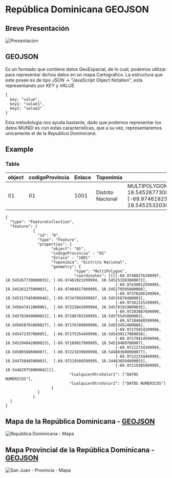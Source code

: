 # República Dominicana GEOJSON

## Breve Presentación
![Presentacion](https://github.com/jeancharlyjs/GEOJSON-RepublicaDominicana/blob/main/imagenes/gif/Tutorial%20Maps..gif)

## GEOJSON
Es un formado que contiene datos GeoEspacial, de lo cual, podemos utilizar para representar dichos datos en un mapa Cartografico. La estructura que este posee es de tipo *JSON* -> "JavaScript Object Notation", esta representando por *KEY* y *VALUE*.

```
{
  key: "value",
  key1: "value1",
  key2: "value2"
}
```
Esta metodologia nos ayuda bastante, dado que podemos representar los datos MUNDI es con estas caracteristicas, que a su vez, representaremos unicamente el de la *Republica Dominicana*.

## Example
### Tabla


| object | codigoProvincia | Enlace | Toponimia | geometry | CualquierOtroValor1 | CualquierOtroValor2 |
|---| --- | ---|---|---|---|---|
| 01 | 01 | 1001 | Distrito Nacional |MULTIPOLYGON[[-69.97480276199997, 18.545267730000035], [-69.97461923299994, 18.545253203000073], ...]] | 25 | 100
```
{
  "type": "FeatureCollection",
  "feature": [
            {
              "id": "0",
              "type": "Feature",
              "properties": {
                    "object": "01",
                    "codigoProvincia" : "01"
                    "Enlace" : "1001"
                    "Toponimia": "Distrito Nacional",
                    "geometry": {
                              "type": "MultiPolygon",
                              "coordinates": [[[[-69.97480276199997, 18.545267730000035], [-69.97461923299994, 18.545253203000073],
                                                [-69.97430012599995, 18.54526127500003],  [-69.97404817999995, 18.545279595000068],
                                                [-69.97370266199994, 18.545317545000046], [-69.97347992699997, 18.54535878400003],
                                                [-69.97261315199995, 18.54564741100006],  [-69.97225842099994, 18.545781919000035],
                                                [-69.97203887699999, 18.545783049000022], [-69.97196703199995, 18.54575545800003],
                                                [-69.97184040599996, 18.545658761000027], [-69.97176789099996, 18.54553452400006],
                                                [-69.97175854299996, 18.54547235700005],  [-69.97175354499996, 18.545439117000058],
                                                [-69.97179414599998, 18.545294042000023], [-69.97189017999995, 18.54518489700007],
                                                [-69.97212734399994, 18.54500588600007],  [-69.97221639999998, 18.544883608000077],
                                                [-69.97222259499995, 18.54475846500003],  [-69.97219566599995, 18.544636594000053],
                                                [-69.97219385999995, 18.544629758000042]]],
                            "CualquierOtroValor1": ["DATOS NUMERICOS"],
                            "CualquierOtroValor2": ["DATOS NUMERICOS"]
                    }
              }
            }
  ]
}
```
## Mapa de la República Dominicana - [GEOJSON](https://github.com/jeancharlyjs/RepublicaDominicana-GEOJSON/blob/main/Republica%20Dominicana/geojson/DominicanRepublic.geojson)
![República Dominicana - Mapa](https://github.com/jeancharlyjs/RepublicaDominicana-GEOJSON/blob/main/imagenes/MapRepDominicana.png)

## Mapa Provincial de la República Dominicana - [GEOJSON](https://github.com/jeancharlyjs/RepublicaDominicana-GEOJSON/tree/main/Provincias)
![San Juan - Provincia - Mapa](https://github.com/jeancharlyjs/RepublicaDominicana-GEOJSON/blob/main/imagenes/San%20Juan%20-%20Provincia.png)
